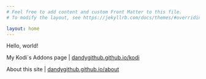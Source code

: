 ```yaml
---
# Feel free to add content and custom Front Matter to this file.
# To modify the layout, see https://jekyllrb.com/docs/themes/#overriding-theme-defaults

layout: home
---
```


Hello, world!

My Kodi`s Addons page | [dandygithub.github.io/kodi](https://dandygithub.github.io/kodi)

About this site | [dandygithub.github.io/about](https://dandygithub.github.io/about)

